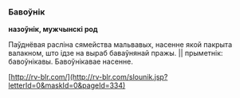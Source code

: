 ### Бавоўнік
**назоўнік, мужчынскі род**

Паўднёвая расліна сямейства мальвавых, насенне якой пакрыта валакном, што ідзе на выраб баваўнянай пражы. || прыметнік: бавоўнікавы. Бавоўнікавае насенне.

<a rel="author">[http://rv-blr.com/](http://rv-blr.com/slounik.jsp?letterId=0&maskId=0&pageId=334)</a>
